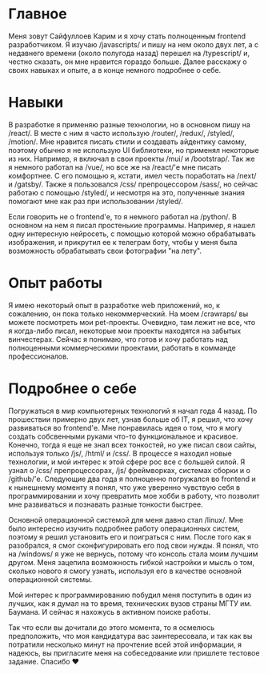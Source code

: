 # Главное

Меня зовут Сайфуллоев Карим и я хочу стать полноценным frontend разработчиком. Я изучаю /javascripts/ и пишу на нем около двух лет, а с недавнего времени (около полугода назад) перешел на /typescript/ и, честно сказать, он мне нравится гораздо больше. Далее расскажу о своих навыках и опыте, а в конце немного подробнее о себе.

# Навыки

В разработке я применяю разные технологии, но в основном пишу на /react/. В месте с ним я часто использую /router/, /redux/, /styled/, /motion/. Мне нравится писать стили и создавать айдентику самому, поэтому обычно я не использую UI библиотеки, но применял некоторые из них. Например, я включал в свои проекты /mui/ и /bootstrap/. Так же я немного работал на /vue/, но все же на /react/'е мне писать комфортнее. С его помощью я, кстати, имел честь поработать на /next/ и /gatsby/. Также я пользовался /css/ препроцессором /sass/, но сейчас работаю с помощью /styled/, и несмотря на это, полученные знания помогают мне как раз при использовании /styled/.

Если говорить не о frontend'e, то я немного работал на /python/. В основном на нем я писал простенькие программы. Например, я нашел одну интересную нейросеть, с помощью которой можно обрабатывать изображения, и прикрутил ее к телеграм боту, чтобы у меня была возможность обрабатывать свои фотографии "на лету".

# Опыт работы

Я имею некоторый опыт в разработке web приложений, но, к сожалению, он пока только некоммерческий. На моем /crawraps/ вы можете посмотреть мои pet-проекты. Очевидно, там лежит не все, что я когда-либо писал, некоторые мои проекты находятся на забытых винчестерах. Сейчас я понимаю, что готов и хочу работать над полноценными коммерческими проектами, работать в комманде профессионалов.

# Подробнее о себе

Погружаться в мир компьютерных технологий я начал года 4 назад. По прошествии примерно двух лет, узнав больше об IT, я решил, что хочу развиваться во frontend'е. Мне понравилась идея о том, что я могу создать собсвенными руками что-то функциональное и красивое. Конечно, тогда я еще не знал всех тонкостей, но уже писал свои сайты, используя только /js/, /html/ и /css/. В процессе я находил новые технологии, и мой интерес к этой сфере рос все с большей силой. Я узнал о /css/ препроцессорах, /js/ фреймворках, системах сборки и о /github/'е. Следующие два года я полноценно погружался во frontend и к нынешнему моменту я понял, что уже уверенно чувствую себя в программировании и хочу превратить мое хобби в работу, что позволит мне развиваться и познавать разные тонкости быстрее.

Основной операционной системой для меня давно стал /linux/. Мне было интересно изучить подробнее работу операционных систем, поэтому я решил установить его и поиграться с ним. После того как я разобрался, я смог сконфигурировать его под свои нужды. Я понял, что на /windows/ я уже не вернусь, потому что консоль стала моим лучшим другом. Меня зацепила возможность гибкой настройки и мысль о том, сколько нового я смогу узнать, используя его в качестве основной операционной системы.

Мой интерес к программированию побудил меня поступить в один из лучших, как я думал на то время, технических вузов страны МГТУ им. Баумана. И сейчас я нахожусь в активном поиске работы.

Так что если вы дочитали до этого момента, то я осмелюсь предположить, что моя кандидатура вас заинтересовала, и так как вы потратили несколько минут на прочтение всей этой информации, я надеюсь, вы пригласите меня на собеседование или пришлете тестовое задание. Спасибо ♥
